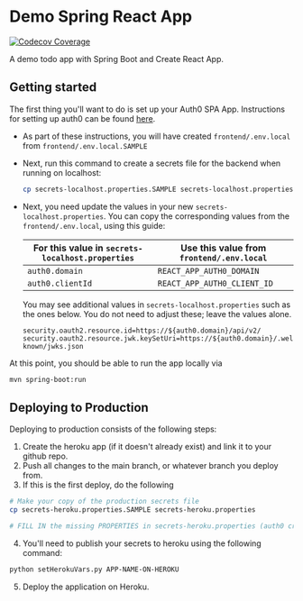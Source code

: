 # Demo Spring React App

[![Codecov Coverage](https://codecov.io/gh/ucsb-cs156-f20/demo-spring-react-app/branch/master/graph/badge.svg)](https://codecov.io/gh/ucsb-cs156-f20/demo-spring-react-app)

A demo todo app with Spring Boot and Create React App.

## Getting started

The first thing you'll want to do is set up your Auth0 SPA App. Instructions for setting up auth0 can be found [here](./frontend/docs/auth0.md).
* As part of these instructions, you will have created `frontend/.env.local` from `frontend/.env.local.SAMPLE`
* Next, run this command to create a secrets file for the backend when running on localhost:
  ```bash
  cp secrets-localhost.properties.SAMPLE secrets-localhost.properties
  ```
* Next, you need update the values in your new `secrets-localhost.properties`.  You can copy the corresponding values from the `frontend/.env.local`,
  using this guide:
  
  | For this value in `secrets-localhost.properties` | Use this value from  `frontend/.env.local` |
  |--------|-----|
  | `auth0.domain` |  `REACT_APP_AUTH0_DOMAIN` | 
  | `auth0.clientId` | `REACT_APP_AUTH0_CLIENT_ID` |
  
  You may see additional values in `secrets-localhost.properties` such as the ones below.  You do not need to adjust these; leave the values alone.
  
  ```
  security.oauth2.resource.id=https://${auth0.domain}/api/v2/
  security.oauth2.resource.jwk.keySetUri=https://${auth0.domain}/.well-known/jwks.json
  ```
 
At this point, you should be able to run the app locally via

```bash
mvn spring-boot:run
```

## Deploying to Production

Deploying to production consists of the following steps:

1. Create the heroku app (if it doesn't already exist) and link it to your github repo.
2. Push all changes to the main branch, or whatever branch you deploy from.
3. If this is the first deploy, do the following

```bash
# Make your copy of the production secrets file
cp secrets-heroku.properties.SAMPLE secrets-heroku.properties

# FILL IN the missing PROPERTIES in secrets-heroku.properties (auth0 creds can carry over from localhost file)
```

4. You'll need to publish your secrets to heroku using the following command:

```bash
python setHerokuVars.py APP-NAME-ON-HEROKU
```

5. Deploy the application on Heroku.
